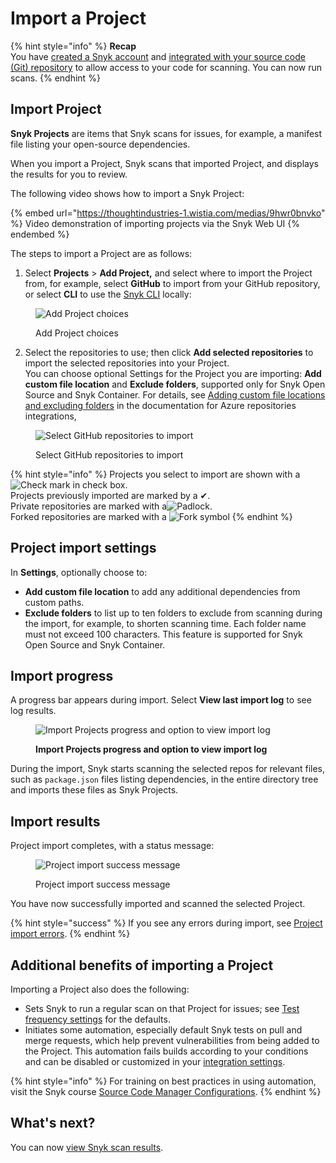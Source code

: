 # Import a Project

{% hint style="info" %}
**Recap**\
You have [created a Snyk account](create-or-log-in-to-a-snyk-account.md) and [integrated with your source code (Git) repository](set-up-an-integration.md) to allow access to your code for scanning. You can now run scans.
{% endhint %}

## Import Project

**Snyk Projects** are items that Snyk scans for issues, for example, a manifest file listing your open-source dependencies.

When you import a Project, Snyk scans that imported Project, and displays the results for you to review.

The following video shows how to import a Snyk Project:

{% embed url="https://thoughtindustries-1.wistia.com/medias/9hwr0bnvko" %}
Video demonstration of importing projects via the Snyk Web UI
{% endembed %}

The steps to import a Project are as follows:

1. Select **Projects** > **Add Project,** and select where to import the Project from, for example, select **GitHub** to import from your GitHub repository, or select **CLI** to use the [Snyk CLI](../../snyk-cli/) locally:

<div align="left">

<figure><img src="../../.gitbook/assets/Screenshot 2023-10-20 at 15.23.55.png" alt="Add Project choices"><figcaption><p>Add Project choices</p></figcaption></figure>

</div>

2. Select the repositories to use; then click **Add selected repositories** to import the selected repositories into your Project.\
   You can choose optional Settings for the Project you are importing: **Add custom file location** and **Exclude folders**, supported only for Snyk Open Source and Snyk Container. For details, see [Adding custom file locations and excluding folders](https://docs.snyk.io/integrations/git-repository-scm-integrations/snyk-azure-repositories-tfs-integration#adding-custom-file-locations-and-excluding-folders) in the documentation for Azure repositories integrations,

<figure><img src="../../.gitbook/assets/Screenshot 2023-10-20 at 15.20.49.png" alt="Select GitHub repositories to import"><figcaption><p>Select GitHub repositories to import</p></figcaption></figure>

{% hint style="info" %}
Projects you select to import are shown with a ![Check mark in check box](<../../.gitbook/assets/image (7) (2).png>).\
Projects previously imported are marked by a ✔.\
Private repositories are marked with a![Padlock](<../../.gitbook/assets/Screenshot 2023-05-11 at 23.05.30.png>).\
Forked repositories are marked with a ![Fork symbol](<../../.gitbook/assets/Screenshot 2023-05-11 at 23.15.46.png>)
{% endhint %}

## Project import settings

In **Settings**, optionally choose to:

* **Add custom file location** to add any additional dependencies from custom paths.
* **Exclude folders** to list up to ten folders to exclude from scanning during the import, for example, to shorten scanning time. Each folder name must not exceed 100 characters. This feature is supported for Snyk Open Source and Snyk Container.

## Import progress

A progress bar appears during import. Select **View last import log** to see log results.

<figure><img src="../../.gitbook/assets/Screenshot 2023-01-23 at 13.23.59.png" alt="Import Projects progress and option to view import log"><figcaption><p><strong>Import Projects progress and option to view import log</strong></p></figcaption></figure>

During the import, Snyk starts scanning the selected repos for relevant files, such as `package.json` files listing dependencies, in the entire directory tree and imports these files as Snyk Projects.

## Import results

Project import completes, with a status message:

<figure><img src="../../.gitbook/assets/Screenshot 2023-01-23 at 13.24.35.png" alt="Project import success message"><figcaption><p>Project import success message</p></figcaption></figure>

You have now successfully imported and scanned the selected Project.

{% hint style="success" %}
If you see any errors during import, see [Project import errors](https://support.snyk.io/hc/en-us/articles/360001373118).
{% endhint %}

## Additional benefits of importing a Project

Importing a Project also does the following:

* Sets Snyk to run a regular scan on that Project for issues; see [Test frequency settings](../../snyk-admin/groups-and-organizations/usage-settings.md#test-frequency-settings) for the defaults.
* Initiates some automation, especially default Snyk tests on pull and merge requests, which help prevent vulnerabilities from being added to the Project. This automation fails builds according to your conditions and can be disabled or customized in your [integration settings](../../scm-ide-and-ci-cd-integrations/snyk-scm-integrations/).

{% hint style="info" %}
For training on best practices in using automation, visit the Snyk course [Source Code Manager Configurations](https://learn.snyk.io/lesson/configure-snyk-scm/).
{% endhint %}

## What's next?

You can now [view Snyk scan results](view-snyk-scan-results.md).
